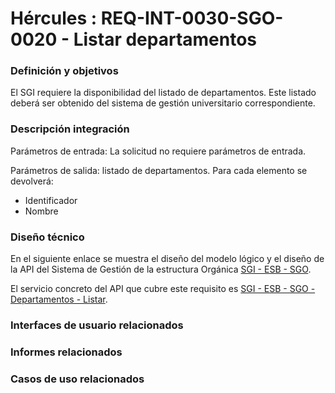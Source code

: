 # Hércules : REQ\-INT\-0030\-SGO\-0020 \- Listar departamentos













### Definición y objetivos

El SGI requiere la disponibilidad del listado de departamentos. Este listado deberá ser obtenido del sistema de gestión universitario correspondiente.

### Descripción integración

Parámetros de entrada: La solicitud no requiere parámetros de entrada. 

Parámetros de salida: listado de departamentos. Para cada elemento se devolverá:

* Identificador
* Nombre

### Diseño técnico

En el siguiente enlace se muestra el diseño del modelo lógico y el diseño de la API del Sistema de Gestión de la estructura Orgánica [SGI \- ESB \- SGO](https://confluence.um.es/confluence/display/HERCULES/SGI+-+ESB+-+SGO "https://confluence.um.es/confluence/display/HERCULES/SGI+-+ESB+-+SGO").

El servicio concreto del API que cubre este requisito es [SGI \- ESB \- SGO \- Departamentos \- Listar](/hercules/sgi-sistema-de-gestion-de-investigacion/diseno/componentes/sgi-esb/sgi-esb-sgo/sgi-esb-sgo-departamentos-listar.md "/hercules/sgi-sistema-de-gestion-de-investigacion/diseno/componentes/sgi-esb/sgi-esb-sgo/sgi-esb-sgo-departamentos-listar.md").







### Interfaces de usuario relacionados







### Informes relacionados







### Casos de uso relacionados









